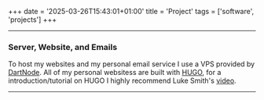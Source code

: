 +++
date = '2025-03-26T15:43:01+01:00'
title = 'Project'
tags = ['software', 'projects']
+++

***
### Server, Website, and Emails
To host my websites and my personal email service I use a VPS provided by [DartNode](https://dartnode.com/vps/1/configure). All of my personal websitess are built with [HUGO](https://gohugo.io/), for a introduction/tutorial on HUGO I highly recommend Luke Smith's [video](https://videos.lukesmith.xyz/w/oz4VV8SrnTEACCndxMASZH).


***
